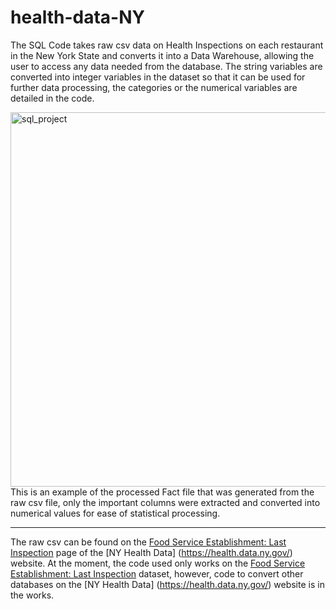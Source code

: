 # health-data-NY

The SQL Code takes raw csv data on Health Inspections on each restaurant in the New York State and converts it into a Data Warehouse, allowing the user to access any data needed from the database. The string variables are converted into integer variables in the dataset so that it can be used for further data processing, the categories or the numerical variables are detailed in the code. 


<img width="599" alt="sql_project" src="https://user-images.githubusercontent.com/71307669/219967120-359d1671-1811-4cbe-901a-6f63627064f0.png">
This is an example of the processed Fact file that was generated from the raw csv file, only the important columns were extracted and converted into numerical values for ease of statistical processing. 

-------------------------------------------------------------------------------------------------------------------------------------------------------------------------

The raw csv can be found on the [Food Service Establishment: Last Inspection](https://health.data.ny.gov/Health/Food-Service-Establishment-Last-Inspection/cnih-y5dw) page of the [NY Health Data] (https://health.data.ny.gov/) website. At the moment, the code used only works on the [Food Service Establishment: Last Inspection](https://health.data.ny.gov/Health/Food-Service-Establishment-Last-Inspection/cnih-y5dw) dataset, however, code to convert other databases on the [NY Health Data] (https://health.data.ny.gov/) website is in the works. 

